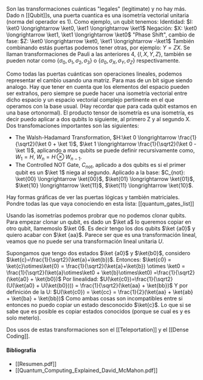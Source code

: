 Son las transformaciones cuánticas "legales" (legitimate) y no hay más.
Dado n [[Qubit]]s, una puerta cuantica es una isometría vectorial unitaria (norma del operador es 1).
Como ejemplo, un qubit tenemos:
Identidad:
$I: \ket0 \longrightarrow \ket0, \ket1 \longrightarrow \ket1$
Negación:
$X: \ket0 \longrightarrow \ket1, \ket1 \longrightarrow \ket0$
"Phase Shift", cambio de fase:
$Z: \ket0 \longrightarrow \ket0, \ket1 \longrightarrow -\ket1$
También combinando estás puertas podemos tener otras, por ejemplo: $Y=ZX$. 
Se llaman transformaciones de Pauli a las anteriores 4, $\{I,X,Y,Z\}$, también se pueden notar como $\{\sigma_0,\sigma_1,\sigma_2,\sigma_3\}$ o $\{\sigma_0,\sigma_X,\sigma_Y,\sigma_Z\}$ respectivamente.

Como todas las puertas cuánticas son operaciones lineales, podemos representar el cambio usando una matriz.
Para mas de un bit sigue siendo analogo. Hay que tener en cuenta que los elementos del espacio pueden ser extraños, pero siempre se puede hacer una isometría vectorial entre dicho espacio y un espacio vectorial complejo pertinente en el que operamos con la base usual. (Hay recordar que para cada qubit estamos en una base ortonormal).
El producto tensor de isometría es una isometría, es decir puedo aplicar a dos qubits lo siguiente, al primero Z y al segundo X.
Dos transfomaciones importantes son las siguientes: 
- The Walsh-Hadamard Transformation, $H:\ket 0 \longrightarrow \frac{1}{\sqrt2}(\ket 0 + \ket 1)$, $\ket 1 \longrightarrow \frac{1}{\sqrt2}(\ket 0 - \ket 1)$, aplicando a mas qubits se puede definir recursivamente como, $W_1=H$, $W_n=H\otimes W_{n-1}$.
- The Controlled NOT Gate, $C_{not}$, aplicado a dos qubits es si el primer qubit es un $\ket 1$ niega al segundo. Aplicado a la base: $C_{not}: \ket{00}  \longrightarrow \ket{00}$, $\ket{01}  \longrightarrow \ket{01}$, $\ket{10}  \longrightarrow \ket{11}$, $\ket{11}  \longrightarrow \ket{10}$.

Hay formas gráficas de ver las puertas lógicas y también matriciales. Pondre todas las que vaya conociendo en esta lista: [[quantum_gates_list]]


Usando las isometrías podemos probrar que no podemos clonar qubits. Para empezar clonar un qubit, es dado un $\ket a$ lo queremos copiar en otro qubit, llamemoslo $\ket 0$. Es decir tengo los dos qubits $\ket {a0}$ y quiero acabar con $\ket {aa}$. Parece ser que es una transformación lineal, veamos que no puede ser una transformación lineal unitaria $U$.

Supongamos que tengo dos estados $\ket {a0}$ y $\ket{b0}$, considero $\ket{c}=\frac{1}{\sqrt2}(\ket{a}+\ket{b})$.
Entonces: $\ket{c0} = \ket{c}\otimes\ket{0} = \frac{1}{\sqrt2}(\ket{a}+\ket{b}) \otimes \ket0 = \frac{1}{\sqrt2}(\ket{a}\otimes\ket0 + \ket{b}\otimes\ket0) =\frac{1}{\sqrt2}(\ket{a0} + \ket{b0})$ 
Por linealidad:
$U(\ket{c0})=\frac{1}{\sqrt2}(U(\ket{a0} + U(\ket{b0}))) = \frac{1}{\sqrt2}(\ket{aa} + \ket{bb})$
Y por definición de la U:
$U(\ket{c0}) = \ket{cc} = \frac{1}{2}(\ket{aa} + \ket{ab} + \ket{ba} + \ket{bb})$
Como ambas cosas son incompatibles entre si entonces no puedo copiar un estado desconocido $\ket{c}$.
Lo que si se sabe que es posible es copiar estados conocidos (porque se cual es y es solo meterlo).

Dos usos de estas transformaciones son el [[Teleportation]] y el [[Dense Coding]].

#### Bibliografía
- [[Resumen.pdf]]
- [[Quantum_Computing_Explained_David_McMahon.pdf]]